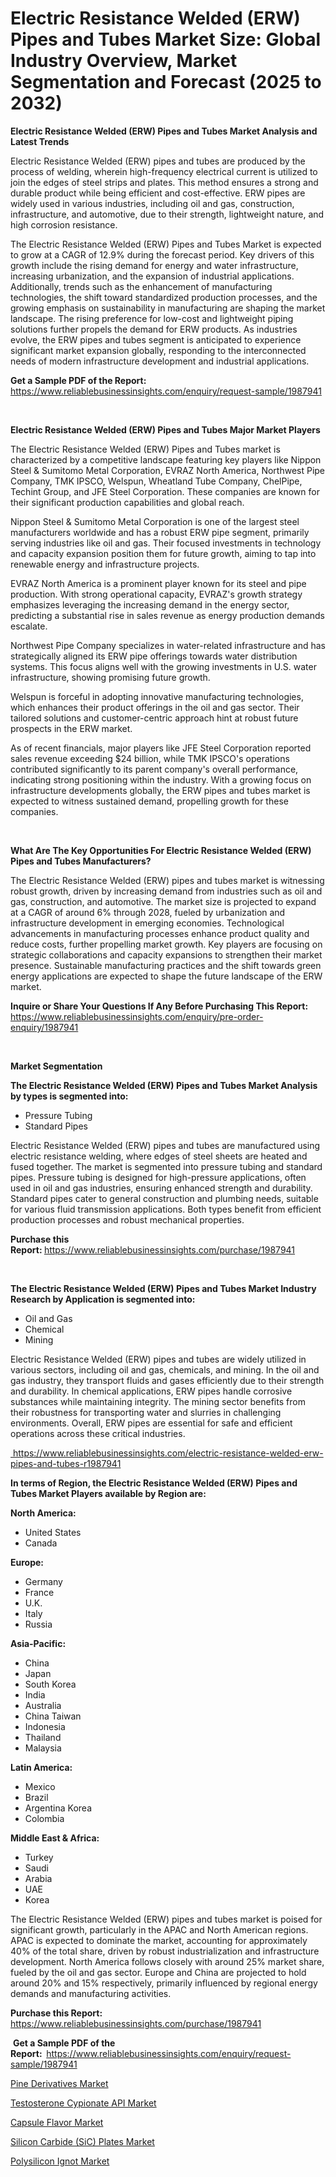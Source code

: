 <p><h1>Electric Resistance Welded (ERW) Pipes and Tubes Market Size: Global Industry Overview, Market Segmentation and Forecast (2025 to 2032)</h1></p><p><strong>Electric Resistance Welded (ERW) Pipes and Tubes Market Analysis and Latest Trends</strong></p>
<p><p>Electric Resistance Welded (ERW) pipes and tubes are produced by the process of welding, wherein high-frequency electrical current is utilized to join the edges of steel strips and plates. This method ensures a strong and durable product while being efficient and cost-effective. ERW pipes are widely used in various industries, including oil and gas, construction, infrastructure, and automotive, due to their strength, lightweight nature, and high corrosion resistance. </p><p>The Electric Resistance Welded (ERW) Pipes and Tubes Market is expected to grow at a CAGR of 12.9% during the forecast period. Key drivers of this growth include the rising demand for energy and water infrastructure, increasing urbanization, and the expansion of industrial applications. Additionally, trends such as the enhancement of manufacturing technologies, the shift toward standardized production processes, and the growing emphasis on sustainability in manufacturing are shaping the market landscape. The rising preference for low-cost and lightweight piping solutions further propels the demand for ERW products. As industries evolve, the ERW pipes and tubes segment is anticipated to experience significant market expansion globally, responding to the interconnected needs of modern infrastructure development and industrial applications.</p></p>
<p><strong>Get a Sample PDF of the Report:&nbsp;</strong> <a href="https://www.reliablebusinessinsights.com/enquiry/request-sample/1987941?utm_campaign=96&utm_medium=2&utm_source=Github&utm_content=ia&utm_term=03042025&utm_id=electric-resistance-welded-erw-pipes-and-tubes">https://www.reliablebusinessinsights.com/enquiry/request-sample/1987941</a></p>
<p>&nbsp;</p>
<p><strong>Electric Resistance Welded (ERW) Pipes and Tubes Major Market Players</strong></p>
<p><p>The Electric Resistance Welded (ERW) Pipes and Tubes market is characterized by a competitive landscape featuring key players like Nippon Steel & Sumitomo Metal Corporation, EVRAZ North America, Northwest Pipe Company, TMK IPSCO, Welspun, Wheatland Tube Company, ChelPipe, Techint Group, and JFE Steel Corporation. These companies are known for their significant production capabilities and global reach.</p><p>Nippon Steel & Sumitomo Metal Corporation is one of the largest steel manufacturers worldwide and has a robust ERW pipe segment, primarily serving industries like oil and gas. Their focused investments in technology and capacity expansion position them for future growth, aiming to tap into renewable energy and infrastructure projects.</p><p>EVRAZ North America is a prominent player known for its steel and pipe production. With strong operational capacity, EVRAZ's growth strategy emphasizes leveraging the increasing demand in the energy sector, predicting a substantial rise in sales revenue as energy production demands escalate.</p><p>Northwest Pipe Company specializes in water-related infrastructure and has strategically aligned its ERW pipe offerings towards water distribution systems. This focus aligns well with the growing investments in U.S. water infrastructure, showing promising future growth.</p><p>Welspun is forceful in adopting innovative manufacturing technologies, which enhances their product offerings in the oil and gas sector. Their tailored solutions and customer-centric approach hint at robust future prospects in the ERW market.</p><p>As of recent financials, major players like JFE Steel Corporation reported sales revenue exceeding $24 billion, while TMK IPSCO's operations contributed significantly to its parent company's overall performance, indicating strong positioning within the industry. With a growing focus on infrastructure developments globally, the ERW pipes and tubes market is expected to witness sustained demand, propelling growth for these companies.</p></p>
<p>&nbsp;</p>
<p><strong>What Are The Key Opportunities For Electric Resistance Welded (ERW) Pipes and Tubes Manufacturers?</strong></p>
<p><p>The Electric Resistance Welded (ERW) pipes and tubes market is witnessing robust growth, driven by increasing demand from industries such as oil and gas, construction, and automotive. The market size is projected to expand at a CAGR of around 6% through 2028, fueled by urbanization and infrastructure development in emerging economies. Technological advancements in manufacturing processes enhance product quality and reduce costs, further propelling market growth. Key players are focusing on strategic collaborations and capacity expansions to strengthen their market presence. Sustainable manufacturing practices and the shift towards green energy applications are expected to shape the future landscape of the ERW market.</p></p>
<p><strong>Inquire or Share Your Questions If Any Before Purchasing This Report:</strong> <a href="https://www.reliablebusinessinsights.com/enquiry/pre-order-enquiry/1987941?utm_campaign=96&utm_medium=2&utm_source=Github&utm_content=ia&utm_term=03042025&utm_id=electric-resistance-welded-erw-pipes-and-tubes">https://www.reliablebusinessinsights.com/enquiry/pre-order-enquiry/1987941</a></p>
<p>&nbsp;</p>
<p><strong>Market Segmentation</strong></p>
<p><strong>The Electric Resistance Welded (ERW) Pipes and Tubes Market Analysis by types is segmented into:</strong></p>
<p><ul><li>Pressure Tubing</li><li>Standard Pipes</li></ul></p>
<p><p>Electric Resistance Welded (ERW) pipes and tubes are manufactured using electric resistance welding, where edges of steel sheets are heated and fused together. The market is segmented into pressure tubing and standard pipes. Pressure tubing is designed for high-pressure applications, often used in oil and gas industries, ensuring enhanced strength and durability. Standard pipes cater to general construction and plumbing needs, suitable for various fluid transmission applications. Both types benefit from efficient production processes and robust mechanical properties.</p></p>
<p><strong>Purchase this Report:&nbsp;</strong><a href="https://www.reliablebusinessinsights.com/purchase/1987941?utm_campaign=96&utm_medium=2&utm_source=Github&utm_content=ia&utm_term=03042025&utm_id=electric-resistance-welded-erw-pipes-and-tubes">https://www.reliablebusinessinsights.com/purchase/1987941</a></p>
<p>&nbsp;</p>
<p><strong>The Electric Resistance Welded (ERW) Pipes and Tubes Market Industry Research by Application is segmented into:</strong></p>
<p><ul><li>Oil and Gas</li><li>Chemical</li><li>Mining</li></ul></p>
<p><p>Electric Resistance Welded (ERW) pipes and tubes are widely utilized in various sectors, including oil and gas, chemicals, and mining. In the oil and gas industry, they transport fluids and gases efficiently due to their strength and durability. In chemical applications, ERW pipes handle corrosive substances while maintaining integrity. The mining sector benefits from their robustness for transporting water and slurries in challenging environments. Overall, ERW pipes are essential for safe and efficient operations across these critical industries.</p></p>
<p><a href="https://www.reliablebusinessinsights.com/electric-resistance-welded-erw-pipes-and-tubes-r1987941?utm_campaign=96&utm_medium=2&utm_source=Github&utm_content=ia&utm_term=03042025&utm_id=electric-resistance-welded-erw-pipes-and-tubes">&nbsp;https://www.reliablebusinessinsights.com/electric-resistance-welded-erw-pipes-and-tubes-r1987941</a></p>
<p><strong>In terms of Region, the Electric Resistance Welded (ERW) Pipes and Tubes Market Players available by Region are:</strong></p>
<p>
    <p> <strong> North America: </strong>
        <ul>
            <li>United States</li>
            <li>Canada</li>
        </ul>
        </p> 
    <p> <strong> Europe: </strong>
        <ul>
            <li>Germany</li>
            <li>France</li>
            <li>U.K.</li>
            <li>Italy</li>
            <li>Russia</li>
        </ul>
        </p> 
    <p> <strong> Asia-Pacific: </strong>
        <ul>
            <li>China</li>
            <li>Japan</li>
            <li>South Korea</li>
            <li>India</li>
            <li>Australia</li>
            <li>China Taiwan</li>
            <li>Indonesia</li>
            <li>Thailand</li>
            <li>Malaysia</li>
        </ul>
        </p> 
    <p> <strong> Latin America: </strong>
        <ul>
            <li>Mexico</li>
            <li>Brazil</li>
            <li>Argentina Korea</li>
            <li>Colombia</li>
        </ul>
        </p> 
    <p> <strong> Middle East & Africa: </strong>
        <ul>
            <li>Turkey</li>
            <li>Saudi</li>
            <li>Arabia</li>
            <li>UAE</li>
            <li>Korea</li>
        </ul>
    </p>
    </p>
<p><p>The Electric Resistance Welded (ERW) pipes and tubes market is poised for significant growth, particularly in the APAC and North American regions. APAC is expected to dominate the market, accounting for approximately 40% of the total share, driven by robust industrialization and infrastructure development. North America follows closely with around 25% market share, fueled by the oil and gas sector. Europe and China are projected to hold around 20% and 15% respectively, primarily influenced by regional energy demands and manufacturing activities.</p></p>
<p><strong>Purchase this Report: </strong><a href="https://www.reliablebusinessinsights.com/purchase/1987941?utm_campaign=96&utm_medium=2&utm_source=Github&utm_content=ia&utm_term=03042025&utm_id=electric-resistance-welded-erw-pipes-and-tubes">https://www.reliablebusinessinsights.com/purchase/1987941</a></p>
<p>&nbsp;<strong>Get a Sample PDF of the Report:&nbsp;&nbsp;</strong><a href="https://www.reliablebusinessinsights.com/enquiry/request-sample/1987941?utm_campaign=96&utm_medium=2&utm_source=Github&utm_content=ia&utm_term=03042025&utm_id=electric-resistance-welded-erw-pipes-and-tubes">https://www.reliablebusinessinsights.com/enquiry/request-sample/1987941</a></p>
<p><strong></strong></p>
<p><p><a href="https://github.com/gilerzelko7a/Market-Research-Report-List-1/blob/main/pine-derivatives-market.md?utm_campaign=96&utm_medium=2&utm_source=Github&utm_content=ia&utm_term=03042025&utm_id=electric-resistance-welded-erw-pipes-and-tubes">Pine Derivatives Market</a></p><p><a href="https://github.com/saribuissawi/Market-Research-Report-List-1/blob/main/testosterone-cypionate-api-market.md?utm_campaign=96&utm_medium=2&utm_source=Github&utm_content=ia&utm_term=03042025&utm_id=electric-resistance-welded-erw-pipes-and-tubes">Testosterone Cypionate API Market</a></p><p><a href="https://github.com/kecixayaab/Market-Research-Report-List-1/blob/main/capsule-flavor-market.md?utm_campaign=96&utm_medium=2&utm_source=Github&utm_content=ia&utm_term=03042025&utm_id=electric-resistance-welded-erw-pipes-and-tubes">Capsule Flavor Market</a></p><p><a href="https://github.com/vandelmanize/Market-Research-Report-List-1/blob/main/silicon-carbide-sic-plates-market.md?utm_campaign=96&utm_medium=2&utm_source=Github&utm_content=ia&utm_term=03042025&utm_id=electric-resistance-welded-erw-pipes-and-tubes">Silicon Carbide (SiC) Plates Market</a></p><p><a href="https://github.com/sentoljinqiu/Market-Research-Report-List-1/blob/main/polysilicon-ignot-market.md?utm_campaign=96&utm_medium=2&utm_source=Github&utm_content=ia&utm_term=03042025&utm_id=electric-resistance-welded-erw-pipes-and-tubes">Polysilicon Ignot Market</a></p></p>